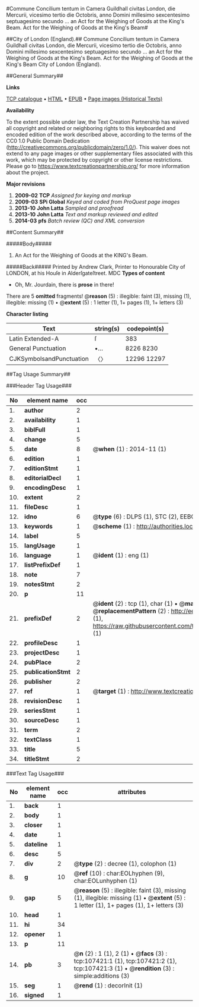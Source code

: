 #Commune Concilium tentum in Camera Guildhall civitas London, die Mercurii, vicesimo tertio die Octobris, anno Domini millesimo sexcentesimo septuagesimo secundo ... an Act for the Weighing of Goods at the King's Beam. Act for the Weighing of Goods at the King's Beam#

##City of London (England).##
Commune Concilium tentum in Camera Guildhall civitas London, die Mercurii, vicesimo tertio die Octobris, anno Domini millesimo sexcentesimo septuagesimo secundo ... an Act for the Weighing of Goods at the King's Beam.
Act for the Weighing of Goods at the King's Beam
City of London (England).

##General Summary##

**Links**

[TCP catalogue](http://www.ota.ox.ac.uk/tcp/)  • 
[HTML](http://tei.it.ox.ac.uk/tcp/Texts-HTML/free/A48/A48998.html)  • 
[EPUB](http://tei.it.ox.ac.uk/tcp/Texts-EPUB/free/A48/A48998.epub) • 
[Page images (Historical Texts)](https://historicaltexts.jisc.ac.uk/eebo-18368528e)

**Availability**

To the extent possible under law, the Text Creation Partnership has waived all copyright and related or neighboring rights to this keyboarded and encoded edition of the work described above, according to the terms of the CC0 1.0 Public Domain Dedication (http://creativecommons.org/publicdomain/zero/1.0/). This waiver does not extend to any page images or other supplementary files associated with this work, which may be protected by copyright or other license restrictions. Please go to https://www.textcreationpartnership.org/ for more information about the project.

**Major revisions**

1. __2009-02__ __TCP__ *Assigned for keying and markup*
1. __2009-03__ __SPi Global__ *Keyed and coded from ProQuest page images*
1. __2013-10__ __John Latta__ *Sampled and proofread*
1. __2013-10__ __John Latta__ *Text and markup reviewed and edited*
1. __2014-03__ __pfs__ *Batch review (QC) and XML conversion*

##Content Summary##

#####Body#####

1. An Act for the Weighing of Goods at the KING's Beam.

#####Back#####
Printed by Andrew Clark, Printer to Honourable City of LONDON, at his Houſe in Alderſgateſtreet. MDC
**Types of content**

  * Oh, Mr. Jourdain, there is **prose** in there!

There are 5 **omitted** fragments! 
 @__reason__ (5) : illegible: faint (3), missing (1), illegible: missing (1)  •  @__extent__ (5) : 1 letter (1), 1+ pages (1), 1+ letters (3)

**Character listing**


|Text|string(s)|codepoint(s)|
|---|---|---|
|Latin Extended-A|ſ|383|
|General Punctuation|•…|8226 8230|
|CJKSymbolsandPunctuation|〈〉|12296 12297|

##Tag Usage Summary##

###Header Tag Usage###

|No|element name|occ|attributes|
|---|---|---|---|
|1.|__author__|2||
|2.|__availability__|1||
|3.|__biblFull__|1||
|4.|__change__|5||
|5.|__date__|8| @__when__ (1) : 2014-11 (1)|
|6.|__edition__|1||
|7.|__editionStmt__|1||
|8.|__editorialDecl__|1||
|9.|__encodingDesc__|1||
|10.|__extent__|2||
|11.|__fileDesc__|1||
|12.|__idno__|6| @__type__ (6) : DLPS (1), STC (2), EEBO-CITATION (1), OCLC (1), VID (1)|
|13.|__keywords__|1| @__scheme__ (1) : http://authorities.loc.gov/ (1)|
|14.|__label__|5||
|15.|__langUsage__|1||
|16.|__language__|1| @__ident__ (1) : eng (1)|
|17.|__listPrefixDef__|1||
|18.|__note__|7||
|19.|__notesStmt__|2||
|20.|__p__|11||
|21.|__prefixDef__|2| @__ident__ (2) : tcp (1), char (1)  •  @__matchPattern__ (2) : ([0-9\-]+):([0-9IVX]+) (1), (.+) (1)  •  @__replacementPattern__ (2) : http://eebo.chadwyck.com/downloadtiff?vid=$1&page=$2 (1), https://raw.githubusercontent.com/textcreationpartnership/Texts/master/tcpchars.xml#$1 (1)|
|22.|__profileDesc__|1||
|23.|__projectDesc__|1||
|24.|__pubPlace__|2||
|25.|__publicationStmt__|2||
|26.|__publisher__|2||
|27.|__ref__|1| @__target__ (1) : http://www.textcreationpartnership.org/docs/. (1)|
|28.|__revisionDesc__|1||
|29.|__seriesStmt__|1||
|30.|__sourceDesc__|1||
|31.|__term__|2||
|32.|__textClass__|1||
|33.|__title__|5||
|34.|__titleStmt__|2||


###Text Tag Usage###

|No|element name|occ|attributes|
|---|---|---|---|
|1.|__back__|1||
|2.|__body__|1||
|3.|__closer__|1||
|4.|__date__|1||
|5.|__dateline__|1||
|6.|__desc__|5||
|7.|__div__|2| @__type__ (2) : decree (1), colophon (1)|
|8.|__g__|10| @__ref__ (10) : char:EOLhyphen (9), char:EOLunhyphen (1)|
|9.|__gap__|5| @__reason__ (5) : illegible: faint (3), missing (1), illegible: missing (1)  •  @__extent__ (5) : 1 letter (1), 1+ pages (1), 1+ letters (3)|
|10.|__head__|1||
|11.|__hi__|34||
|12.|__opener__|1||
|13.|__p__|11||
|14.|__pb__|3| @__n__ (2) : 1 (1), 2 (1)  •  @__facs__ (3) : tcp:107421:1 (1), tcp:107421:2 (1), tcp:107421:3 (1)  •  @__rendition__ (3) : simple:additions (3)|
|15.|__seg__|1| @__rend__ (1) : decorInit (1)|
|16.|__signed__|1||
